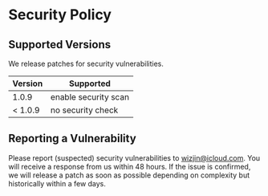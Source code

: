 # Security Policy

## Supported Versions

We release patches for security vulnerabilities.

| Version | Supported            |
| ------- | -------------------- |
| 1.0.9   | enable security scan |
| < 1.0.9 | no security check    |

## Reporting a Vulnerability

Please report (suspected) security vulnerabilities to wizjin@icloud.com. You will receive a response from us within 48 hours. If the issue is confirmed, we will release a patch as soon as possible depending on complexity but historically within a few days.

